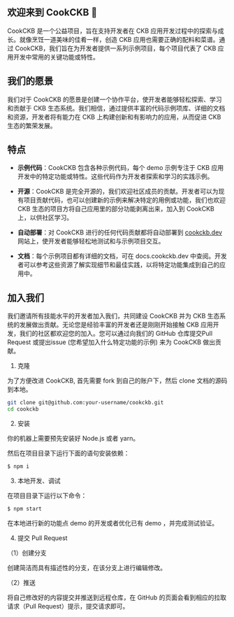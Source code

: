 ## 欢迎来到 CookCKB 🍳
CookCKB 是一个公益项目，旨在支持开发者在 CKB 应用开发过程中的探索与成长。就像烹饪一道美味的佳肴一样，创造 CKB 应用也需要正确的配料和菜谱。通过 CookCKB，我们旨在为开发者提供一系列示例项目，每个项目代表了 CKB 应用开发中常用的关键功能或特性。

## 我们的愿景
我们对于 CookCKB 的愿景是创建一个协作平台，使开发者能够轻松探索、学习和贡献于 CKB 生态系统。我们相信，通过提供丰富的代码示例项库、详细的文档和资源，开发者将有能力在 CKB 上构建创新和有影响力的应用，从而促进 CKB 生态的繁荣发展。

## 特点

- **示例代码**：CookCKB 包含各种示例代码，每个 demo 示例专注于 CKB 应用开发中的特定功能或特性。这些代码作为开发者探索和学习的实践示例。

- **开源**：CookCKB 是完全开源的，我们欢迎社区成员的贡献。开发者可以为现有项目贡献代码，也可以创建新的示例来解决特定的用例或功能，我们也欢迎 CKB 生态的项目方将自己应用里的部分功能剥离出来，加入到 CookCKB 上，以供社区学习。

- **自动部署**：对 CookCKB 进行的任何代码贡献都将自动部署到 [cookckb.dev](https://cookckb.dev) 网站上，使开发者能够轻松地测试和与示例项目交互。

- **文档**：每个示例项目都有详细的文档，可在 docs.cookckb.dev 中查阅。开发者可以参考这些资源了解实现细节和最佳实践，以将特定功能集成到自己的应用中。

## 加入我们

我们邀请所有技能水平的开发者加入我们，共同建设 CookCKB 并为 CKB 生态系统的发展做出贡献。无论您是经验丰富的开发者还是刚刚开始接触 CKB 应用开发，我们的社区都欢迎您的加入。您可以通过向我们的 GitHub 仓库提交Pull Request 或提出issue (您希望加入什么特定功能的示例) 来为 CookCKB 做出贡献。

1. 克隆

为了方便改进 CookCKB, 首先需要 fork 到自己的账户下，然后 clone 文档的源码到本地。

```bash
git clone git@github.com:your-username/cookckb.git
cd cookckb
```

2. 安装

你的机器上需要预先安装好 Node.js 或者 yarn。

然后在项目目录下运行下面的语句安装依赖：

```bash
$ npm i
```

3. 本地开发、调试

在项目目录下运行以下命令：

```bash
$ npm start
```

在本地进行新的功能点 demo 的开发或者优化已有 demo ，并完成测试验证。

4. 提交 Pull Request

（1）创建分支

创建简洁而具有描述性的分支，在该分支上进行编辑修改。

（2）推送

将自己修改好的内容提交并推送到远程仓库，在 GitHub 的页面会看到相应的拉取请求（Pull Request）提示，提交请求即可。